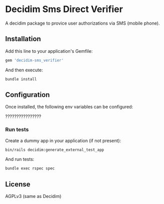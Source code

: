 # Decidim Sms Direct Verifier

A decidim package to provice user authorizations via SMS (mobile phone).


## Installation

Add this line to your application's Gemfile:

```ruby
gem 'decidim-sms_verifier'
```

And then execute:

```bash
bundle install
```

## Configuration

Once installed, the following env variables can be configured:

????????????????

### Run tests

Create a dummy app in your application (if not present):

```bash
bin/rails decidim:generate_external_test_app
```

And run tests:

```bash
bundle exec rspec spec
```

## License

AGPLv3 (same as Decidim)
